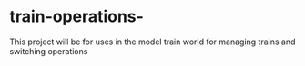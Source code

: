 # train-operations-
This project will be for uses in the model train world for managing trains and switching operations 